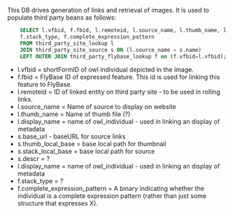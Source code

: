 This DB drives generation of links and retrieval of images.  It is
used to populate third party beans as follows:

```sql
    SELECT l.vfbid, f.fbid, l.remoteid, l.source_name, l.thumb_name, l.local_stack_url, s.base_url, s.thumb_local_base, s.stack_local_base, s. descr, l.display_name,
    f.stack_type, f.complete_expression_pattern
    FROM third_party_site_lookup l
    JOIN third_party_site_source s ON (l.source_name = s.name)
    LEFT OUTER JOIN third_party_flybase_lookup f on (f.vfbid=l.vfbid);
```

* l.vfbid = shortFormID of owl individual depicted in the image.
* f.fbid = FlyBase ID of expressed feature.  This id is used for linking
this feature to FlyBase.
* l.remoteid = ID of linked entity on third party site - to be used in rolling links.
* l.source_name = Name of source to display on website
* l.thumb_name = Name of thumb file (?)
* l.display_name = name of owl_individual - used in linking an display of metadata
* s.base_url - baseURL for source links
* s.thumb\_local_base = base local path for thumbnail
* s.stack\_local_base = base local path for source
* s.descr = ?
* l.display\_name = name of owl_individual - used in linking an display of metadata
* f.stack_type = ?
* f.complete\_expression_pattern = A binary indicating whether the
  individual is a complete expression pattern (rather than just some
  structure that expresses X). 
